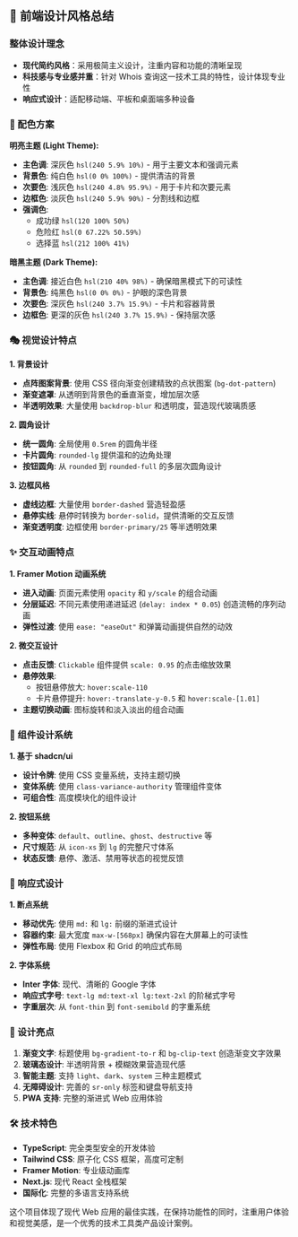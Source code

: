 ## 🎨 **前端设计风格总结**

### **整体设计理念**
- **现代简约风格**：采用极简主义设计，注重内容和功能的清晰呈现
- **科技感与专业感并重**：针对 Whois 查询这一技术工具的特性，设计体现专业性
- **响应式设计**：适配移动端、平板和桌面端多种设备

### **🌈 配色方案**

**明亮主题 (Light Theme):**
- **主色调**: 深灰色 `hsl(240 5.9% 10%)` - 用于主要文本和强调元素
- **背景色**: 纯白色 `hsl(0 0% 100%)` - 提供清洁的背景
- **次要色**: 浅灰色 `hsl(240 4.8% 95.9%)` - 用于卡片和次要元素
- **边框色**: 淡灰色 `hsl(240 5.9% 90%)` - 分割线和边框
- **强调色**: 
  - 成功绿 `hsl(120 100% 50%)`
  - 危险红 `hsl(0 67.22% 50.59%)`
  - 选择蓝 `hsl(212 100% 41%)`

**暗黑主题 (Dark Theme):**
- **主色调**: 接近白色 `hsl(210 40% 98%)` - 确保暗黑模式下的可读性
- **背景色**: 纯黑色 `hsl(0 0% 0%)` - 护眼的深色背景
- **次要色**: 深灰色 `hsl(240 3.7% 15.9%)` - 卡片和容器背景
- **边框色**: 更深的灰色 `hsl(240 3.7% 15.9%)` - 保持层次感

### **🎭 视觉设计特点**

**1. 背景设计**
- **点阵图案背景**: 使用 CSS 径向渐变创建精致的点状图案 (`bg-dot-pattern`)
- **渐变遮罩**: 从透明到背景色的垂直渐变，增加层次感
- **半透明效果**: 大量使用 `backdrop-blur` 和透明度，营造现代玻璃质感

**2. 圆角设计**
- **统一圆角**: 全局使用 `0.5rem` 的圆角半径
- **卡片圆角**: `rounded-lg` 提供温和的边角处理
- **按钮圆角**: 从 `rounded` 到 `rounded-full` 的多层次圆角设计

**3. 边框风格**
- **虚线边框**: 大量使用 `border-dashed` 营造轻盈感
- **悬停实线**: 悬停时转换为 `border-solid`，提供清晰的交互反馈
- **渐变透明度**: 边框使用 `border-primary/25` 等半透明效果

### **✨ 交互动画特点**

**1. Framer Motion 动画系统**
- **进入动画**: 页面元素使用 `opacity` 和 `y/scale` 的组合动画
- **分层延迟**: 不同元素使用递进延迟 (`delay: index * 0.05`) 创造流畅的序列动画
- **弹性过渡**: 使用 `ease: "easeOut"` 和弹簧动画提供自然的动效

**2. 微交互设计**
- **点击反馈**: `Clickable` 组件提供 `scale: 0.95` 的点击缩放效果
- **悬停效果**: 
  - 按钮悬停放大: `hover:scale-110`
  - 卡片悬停提升: `hover:-translate-y-0.5` 和 `hover:scale-[1.01]`
- **主题切换动画**: 图标旋转和淡入淡出的组合动画

### **🧩 组件设计系统**

**1. 基于 shadcn/ui**
- **设计令牌**: 使用 CSS 变量系统，支持主题切换
- **变体系统**: 使用 `class-variance-authority` 管理组件变体
- **可组合性**: 高度模块化的组件设计

**2. 按钮系统**
- **多种变体**: `default`、`outline`、`ghost`、`destructive` 等
- **尺寸规范**: 从 `icon-xs` 到 `lg` 的完整尺寸体系
- **状态反馈**: 悬停、激活、禁用等状态的视觉反馈

### **📱 响应式设计**

**1. 断点系统**
- **移动优先**: 使用 `md:` 和 `lg:` 前缀的渐进式设计
- **容器约束**: 最大宽度 `max-w-[568px]` 确保内容在大屏幕上的可读性
- **弹性布局**: 使用 Flexbox 和 Grid 的响应式布局

**2. 字体系统**
- **Inter 字体**: 现代、清晰的 Google 字体
- **响应式字号**: `text-lg md:text-xl lg:text-2xl` 的阶梯式字号
- **字重层次**: 从 `font-thin` 到 `font-semibold` 的字重系统

### **🎯 设计亮点**

1. **渐变文字**: 标题使用 `bg-gradient-to-r` 和 `bg-clip-text` 创造渐变文字效果
2. **玻璃态设计**: 半透明背景 + 模糊效果营造现代感
3. **智能主题**: 支持 `light`、`dark`、`system` 三种主题模式
4. **无障碍设计**: 完善的 `sr-only` 标签和键盘导航支持
5. **PWA 支持**: 完整的渐进式 Web 应用体验

### **🛠 技术特色**

- **TypeScript**: 完全类型安全的开发体验
- **Tailwind CSS**: 原子化 CSS 框架，高度可定制
- **Framer Motion**: 专业级动画库
- **Next.js**: 现代 React 全栈框架
- **国际化**: 完整的多语言支持系统

这个项目体现了现代 Web 应用的最佳实践，在保持功能性的同时，注重用户体验和视觉美感，是一个优秀的技术工具类产品设计案例。
